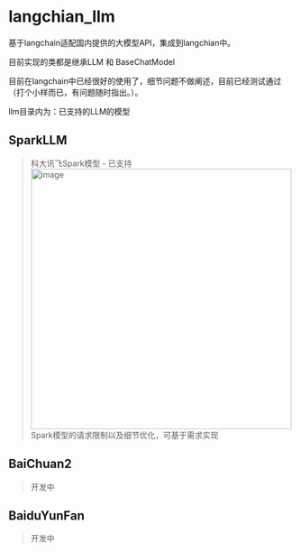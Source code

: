 # langchian_llm

基于langchain适配国内提供的大模型API，集成到langchian中。

目前实现的类都是继承LLM 和 BaseChatModel

目前在langchain中已经很好的使用了，细节问题不做阐述，目前已经测试通过（打个小样而已，有问题随时指出。）。

llm目录内为：已支持的LLM的模型

## SparkLLM
> 科大讯飞Spark模型 - 已支持
> <img width="462" alt="image" src="https://github.com/sunny6chen/langchain_llm/assets/29888472/0298cf94-c4ee-467b-a49b-fb9090d1afec">
Spark模型的请求限制以及细节优化，可基于需求实现

## BaiChuan2
> 开发中

## BaiduYunFan
> 开发中





